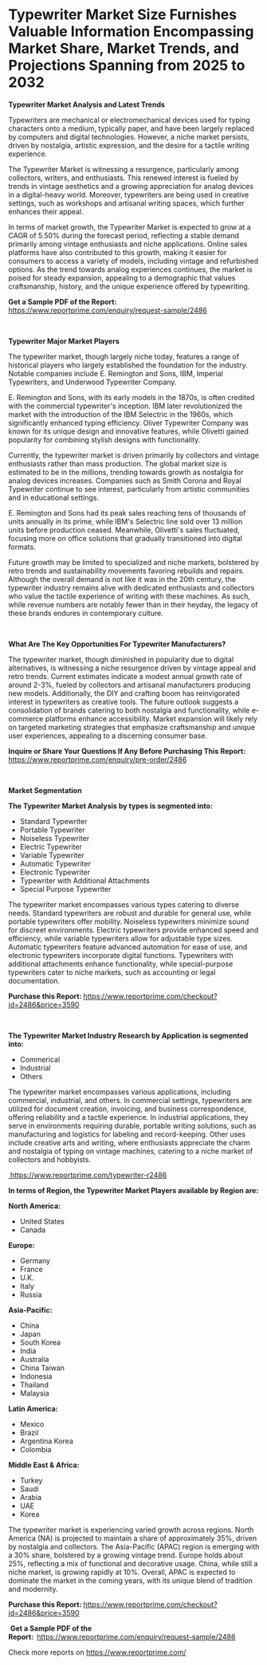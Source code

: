 <p><h1>Typewriter Market Size Furnishes Valuable Information Encompassing Market Share, Market Trends, and Projections Spanning from 2025 to 2032</h1></p><p><strong>Typewriter Market Analysis and Latest Trends</strong></p>
<p><p>Typewriters are mechanical or electromechanical devices used for typing characters onto a medium, typically paper, and have been largely replaced by computers and digital technologies. However, a niche market persists, driven by nostalgia, artistic expression, and the desire for a tactile writing experience. </p><p>The Typewriter Market is witnessing a resurgence, particularly among collectors, writers, and enthusiasts. This renewed interest is fueled by trends in vintage aesthetics and a growing appreciation for analog devices in a digital-heavy world. Moreover, typewriters are being used in creative settings, such as workshops and artisanal writing spaces, which further enhances their appeal. </p><p>In terms of market growth, the Typewriter Market is expected to grow at a CAGR of 5.50% during the forecast period, reflecting a stable demand primarily among vintage enthusiasts and niche applications. Online sales platforms have also contributed to this growth, making it easier for consumers to access a variety of models, including vintage and refurbished options. As the trend towards analog experiences continues, the market is poised for steady expansion, appealing to a demographic that values craftsmanship, history, and the unique experience offered by typewriting.</p></p>
<p><strong>Get a Sample PDF of the Report:&nbsp;</strong> <a href="https://www.reportprime.com/enquiry/request-sample/2486?utm_campaign=3030&utm_medium=2&utm_source=Github&utm_content=ia&utm_term=18032025&utm_id=typewriter">https://www.reportprime.com/enquiry/request-sample/2486</a></p>
<p>&nbsp;</p>
<p><strong>Typewriter Major Market Players</strong></p>
<p><p>The typewriter market, though largely niche today, features a range of historical players who largely established the foundation for the industry. Notable companies include E. Remington and Sons, IBM, Imperial Typewriters, and Underwood Typewriter Company. </p><p>E. Remington and Sons, with its early models in the 1870s, is often credited with the commercial typewriter's inception. IBM later revolutionized the market with the introduction of the IBM Selectric in the 1960s, which significantly enhanced typing efficiency. Oliver Typewriter Company was known for its unique design and innovative features, while Olivetti gained popularity for combining stylish designs with functionality.</p><p>Currently, the typewriter market is driven primarily by collectors and vintage enthusiasts rather than mass production. The global market size is estimated to be in the millions, trending towards growth as nostalgia for analog devices increases. Companies such as Smith Corona and Royal Typewriter continue to see interest, particularly from artistic communities and in educational settings.</p><p>E. Remington and Sons had its peak sales reaching tens of thousands of units annually in its prime, while IBM's Selectric line sold over 13 million units before production ceased. Meanwhile, Olivetti's sales fluctuated, focusing more on office solutions that gradually transitioned into digital formats.</p><p>Future growth may be limited to specialized and niche markets, bolstered by retro trends and sustainability movements favoring rebuilds and repairs. Although the overall demand is not like it was in the 20th century, the typewriter industry remains alive with dedicated enthusiasts and collectors who value the tactile experience of writing with these machines. As such, while revenue numbers are notably fewer than in their heyday, the legacy of these brands endures in contemporary culture.</p></p>
<p>&nbsp;</p>
<p><strong>What Are The Key Opportunities For Typewriter Manufacturers?</strong></p>
<p><p>The typewriter market, though diminished in popularity due to digital alternatives, is witnessing a niche resurgence driven by vintage appeal and retro trends. Current estimates indicate a modest annual growth rate of around 2-3%, fueled by collectors and artisanal manufacturers producing new models. Additionally, the DIY and crafting boom has reinvigorated interest in typewriters as creative tools. The future outlook suggests a consolidation of brands catering to both nostalgia and functionality, while e-commerce platforms enhance accessibility. Market expansion will likely rely on targeted marketing strategies that emphasize craftsmanship and unique user experiences, appealing to a discerning consumer base.</p></p>
<p><strong>Inquire or Share Your Questions If Any Before Purchasing This Report:</strong> <a href="https://www.reportprime.com/enquiry/pre-order/2486?utm_campaign=3030&utm_medium=2&utm_source=Github&utm_content=ia&utm_term=18032025&utm_id=typewriter">https://www.reportprime.com/enquiry/pre-order/2486</a></p>
<p>&nbsp;</p>
<p><strong>Market Segmentation</strong></p>
<p><strong>The Typewriter Market Analysis by types is segmented into:</strong></p>
<p><ul><li>Standard Typewriter</li><li>Portable Typewriter</li><li>Noiseless Typewriter</li><li>Electric Typewriter</li><li>Variable Typewriter</li><li>Automatic Typewriter</li><li>Electronic Typewriter</li><li>Typewriter with Additional Attachments</li><li>Special Purpose Typewriter</li></ul></p>
<p><p>The typewriter market encompasses various types catering to diverse needs. Standard typewriters are robust and durable for general use, while portable typewriters offer mobility. Noiseless typewriters minimize sound for discreet environments. Electric typewriters provide enhanced speed and efficiency, while variable typewriters allow for adjustable type sizes. Automatic typewriters feature advanced automation for ease of use, and electronic typewriters incorporate digital functions. Typewriters with additional attachments enhance functionality, while special-purpose typewriters cater to niche markets, such as accounting or legal documentation.</p></p>
<p><strong>Purchase this Report:&nbsp;</strong><a href="https://www.reportprime.com/checkout?id=2486&price=3590&utm_campaign=3030&utm_medium=2&utm_source=Github&utm_content=ia&utm_term=18032025&utm_id=typewriter">https://www.reportprime.com/checkout?id=2486&price=3590</a></p>
<p>&nbsp;</p>
<p><strong>The Typewriter Market Industry Research by Application is segmented into:</strong></p>
<p><ul><li>Commerical</li><li>Industrial</li><li>Others</li></ul></p>
<p><p>The typewriter market encompasses various applications, including commercial, industrial, and others. In commercial settings, typewriters are utilized for document creation, invoicing, and business correspondence, offering reliability and a tactile experience. In industrial applications, they serve in environments requiring durable, portable writing solutions, such as manufacturing and logistics for labeling and record-keeping. Other uses include creative arts and writing, where enthusiasts appreciate the charm and nostalgia of typing on vintage machines, catering to a niche market of collectors and hobbyists.</p></p>
<p><a href="https://www.reportprime.com/typewriter-r2486?utm_campaign=3030&utm_medium=2&utm_source=Github&utm_content=ia&utm_term=18032025&utm_id=typewriter">&nbsp;https://www.reportprime.com/typewriter-r2486</a></p>
<p><strong>In terms of Region, the Typewriter Market Players available by Region are:</strong></p>
<p>
    <p> <strong> North America: </strong>
        <ul>
            <li>United States</li>
            <li>Canada</li>
        </ul>
        </p> 
    <p> <strong> Europe: </strong>
        <ul>
            <li>Germany</li>
            <li>France</li>
            <li>U.K.</li>
            <li>Italy</li>
            <li>Russia</li>
        </ul>
        </p> 
    <p> <strong> Asia-Pacific: </strong>
        <ul>
            <li>China</li>
            <li>Japan</li>
            <li>South Korea</li>
            <li>India</li>
            <li>Australia</li>
            <li>China Taiwan</li>
            <li>Indonesia</li>
            <li>Thailand</li>
            <li>Malaysia</li>
        </ul>
        </p> 
    <p> <strong> Latin America: </strong>
        <ul>
            <li>Mexico</li>
            <li>Brazil</li>
            <li>Argentina Korea</li>
            <li>Colombia</li>
        </ul>
        </p> 
    <p> <strong> Middle East & Africa: </strong>
        <ul>
            <li>Turkey</li>
            <li>Saudi</li>
            <li>Arabia</li>
            <li>UAE</li>
            <li>Korea</li>
        </ul>
    </p>
    </p>
<p><p>The typewriter market is experiencing varied growth across regions. North America (NA) is projected to maintain a share of approximately 35%, driven by nostalgia and collectors. The Asia-Pacific (APAC) region is emerging with a 30% share, bolstered by a growing vintage trend. Europe holds about 25%, reflecting a mix of functional and decorative usage. China, while still a niche market, is growing rapidly at 10%. Overall, APAC is expected to dominate the market in the coming years, with its unique blend of tradition and modernity.</p></p>
<p><strong>Purchase this Report: </strong><a href="https://www.reportprime.com/checkout?id=2486&price=3590&utm_campaign=3030&utm_medium=2&utm_source=Github&utm_content=ia&utm_term=18032025&utm_id=typewriter">https://www.reportprime.com/checkout?id=2486&price=3590</a></p>
<p>&nbsp;<strong>Get a Sample PDF of the Report:&nbsp;&nbsp;</strong><a href="https://www.reportprime.com/enquiry/request-sample/2486?utm_campaign=3030&utm_medium=2&utm_source=Github&utm_content=ia&utm_term=18032025&utm_id=typewriter">https://www.reportprime.com/enquiry/request-sample/2486</a></p>
<p><strong></strong></p>
<p>Check more reports on <a href="https://www.reportprime.com/?utm_campaign=3030&utm_medium=2&utm_source=Github&utm_content=ia&utm_term=18032025&utm_id=typewriter">https://www.reportprime.com/</a></p>